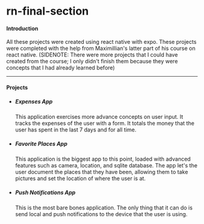 # rn-final-section
<h4>Introduction</h4>
<p>All these projects were created using react native with expo. These projects were completed with the help from Maximillian's latter part of his course on react native. (SIDENOTE: There were more projects that I could have created from the course; I only didn't finish them because they were concepts that I had already learned before)</p>
<hr />
<h4>Projects</h4>
<ul>
  <li>
    <h5>Expenses App</h5>
    <p>This application exercises more advance concepts on user input. It tracks the expenses of the user with a form. It totals the money that the user        has spent in the last 7 days and for all time.</p>
  </li>
  <li>
    <h5>Favorite Places App</h5>
    <p>This application is the biggest app to this point, loaded with advanced features such as camera, location, and sqlite database. The app let's the        user document the places that they have been, allowing them to take pictures and set the location of where the user is at.</p>
  </li>
  <li>
    <h5>Push Notifications App</h5>
    <p>This is the most bare bones application. The only thing that it can do is send local and push notifications to the device that the user is using.</p>
  </li>
</ul>
